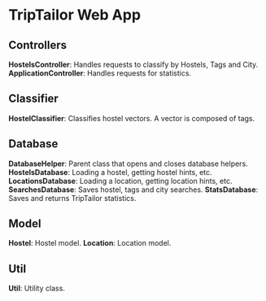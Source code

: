 # TripTailor Web App

## Controllers
**HostelsController**: Handles requests to classify by Hostels, Tags and City.
**ApplicationController**: Handles requests for statistics.

## Classifier
**HostelClassifier**: Classifies hostel vectors. A vector is composed of tags.

## Database
**DatabaseHelper**: Parent class that opens and closes database helpers.
**HostelsDatabase**: Loading a hostel, getting hostel hints, etc.
**LocationsDatabase**: Loading a location, getting location hints, etc.
**SearchesDatabase**: Saves hostel, tags and city searches.
**StatsDatabase**: Saves and returns TripTailor statistics.

## Model
**Hostel**: Hostel model.
**Location**: Location model.

## Util
**Util**: Utility class.
